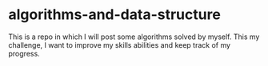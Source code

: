 # algorithms-and-data-structure
This is a repo in which I will post some algorithms solved by myself. This my challenge, I want to improve my skills abilities and keep track of my progress.
